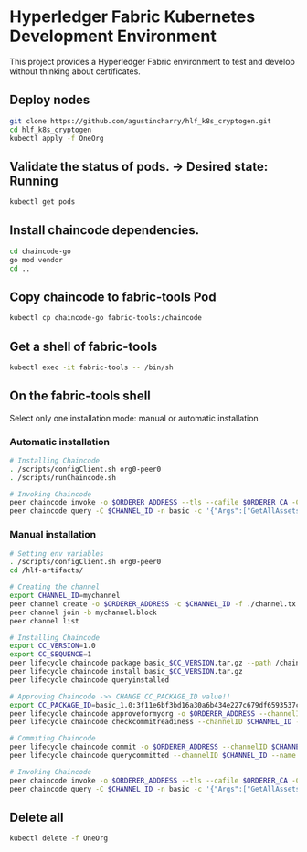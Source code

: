 # Hyperledger Fabric Kubernetes Development Environment
This project provides a Hyperledger Fabric environment to test and develop without thinking about certificates.

## Deploy nodes
```bash
git clone https://github.com/agustincharry/hlf_k8s_cryptogen.git
cd hlf_k8s_cryptogen
kubectl apply -f OneOrg
```

## Validate the status of pods. -> Desired state: Running
```bash
kubectl get pods
```

## Install chaincode dependencies.
```bash
cd chaincode-go
go mod vendor
cd ..
```

## Copy chaincode to fabric-tools Pod
```bash
kubectl cp chaincode-go fabric-tools:/chaincode
```

## Get a shell of fabric-tools
```bash
kubectl exec -it fabric-tools -- /bin/sh
```

## On the fabric-tools shell
Select only one installation mode: manual or automatic installation
### Automatic installation
```bash
# Installing Chaincode
. /scripts/configClient.sh org0-peer0
. /scripts/runChaincode.sh

# Invoking Chaincode
peer chaincode invoke -o $ORDERER_ADDRESS --tls --cafile $ORDERER_CA -C $CHANNEL_ID -n basic --peerAddresses $CORE_PEER_ADDRESS --tlsRootCertFiles $CORE_PEER_TLS_ROOTCERT_FILE -c '{"function":"InitLedger","Args":[]}' --certfile $CORE_PEER_TLS_CLIENTCERT_FILE --clientauth --keyfile $CORE_PEER_TLS_CLIENTKEY_FILE
peer chaincode query -C $CHANNEL_ID -n basic -c '{"Args":["GetAllAssets"]}'
```

### Manual installation
```bash
# Setting env variables
. /scripts/configClient.sh org0-peer0
cd /hlf-artifacts/

# Creating the channel
export CHANNEL_ID=mychannel
peer channel create -o $ORDERER_ADDRESS -c $CHANNEL_ID -f ./channel.tx --tls --cafile $ORDERER_CA --certfile $CORE_PEER_TLS_CLIENTCERT_FILE --clientauth --keyfile $CORE_PEER_TLS_CLIENTKEY_FILE
peer channel join -b mychannel.block
peer channel list

# Installing Chaincode
export CC_VERSION=1.0
export CC_SEQUENCE=1
peer lifecycle chaincode package basic_$CC_VERSION.tar.gz --path /chaincode --lang golang --label basic_$CC_VERSION
peer lifecycle chaincode install basic_$CC_VERSION.tar.gz
peer lifecycle chaincode queryinstalled

# Approving Chaincode ->> CHANGE CC_PACKAGE_ID value!!
export CC_PACKAGE_ID=basic_1.0:3f11e6bf3bd16a30a6b434e227c679df6593537c1a48cbf3f61b0b33ad83a4b5
peer lifecycle chaincode approveformyorg -o $ORDERER_ADDRESS --channelID $CHANNEL_ID --name basic --version $CC_VERSION --package-id $CC_PACKAGE_ID --sequence $CC_SEQUENCE --tls --cafile $ORDERER_CA --certfile $CORE_PEER_TLS_CLIENTCERT_FILE --clientauth --keyfile $CORE_PEER_TLS_CLIENTKEY_FILE
peer lifecycle chaincode checkcommitreadiness --channelID $CHANNEL_ID --name basic --version $CC_VERSION --sequence $CC_SEQUENCE --tls --cafile $ORDERER_CA --output json

# Commiting Chaincode
peer lifecycle chaincode commit -o $ORDERER_ADDRESS --channelID $CHANNEL_ID --name basic --version $CC_VERSION --sequence $CC_SEQUENCE --tls --cafile $ORDERER_CA --peerAddresses $CORE_PEER_ADDRESS --tlsRootCertFiles $CORE_PEER_TLS_ROOTCERT_FILE --certfile $CORE_PEER_TLS_CLIENTCERT_FILE --clientauth --keyfile $CORE_PEER_TLS_CLIENTKEY_FILE
peer lifecycle chaincode querycommitted --channelID $CHANNEL_ID --name basic --cafile $ORDERER_CA

# Invoking Chaincode
peer chaincode invoke -o $ORDERER_ADDRESS --tls --cafile $ORDERER_CA -C $CHANNEL_ID -n basic --peerAddresses $CORE_PEER_ADDRESS --tlsRootCertFiles $CORE_PEER_TLS_ROOTCERT_FILE -c '{"function":"InitLedger","Args":[]}' --certfile $CORE_PEER_TLS_CLIENTCERT_FILE --clientauth --keyfile $CORE_PEER_TLS_CLIENTKEY_FILE
peer chaincode query -C $CHANNEL_ID -n basic -c '{"Args":["GetAllAssets"]}'
```

## Delete all
```bash
kubectl delete -f OneOrg
```
